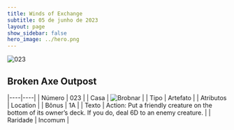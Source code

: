 ```yaml
---
title: Winds of Exchange
subtitle: 05 de junho de 2023
layout: page
show_sidebar: false
hero_image: ../hero.png
---
```


![023](https://mastervault-storage-prod.s3.amazonaws.com/media/card_front/en/600_023_f8060bc08b52_en.png)


## Broken Axe Outpost

|----|----|
| Número | 023 |
| Casa | ![Brobnar](https://archonarcana.com/images/thumb/e/e0/Brobnar.png/22px-Brobnar.png "Brobnar") |
| Tipo | Artefato |
| Atributos | Location |
| Bônus | 1A |
| Texto | Action: Put a friendly creature on the bottom of its owner’s deck. If you do, deal 6D to an enemy creature. |
| Raridade | Incomum |
